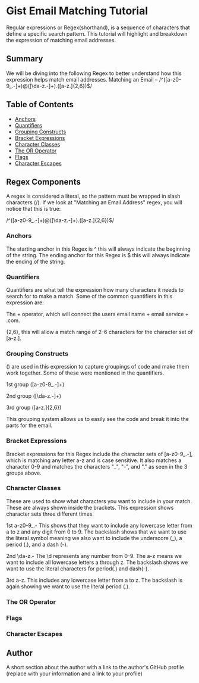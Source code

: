 # Gist Email Matching Tutorial

Regular expressions or Regex(shorthand), is a sequence of characters that define a specific search pattern. This tutorial will highlight and breakdown the expression of matching email addresses. 

## Summary

We will be diving into the following Regex to better understand how this expression helps match email addresses. 
Matching an Email – /^([a-z0-9_\.-]+)@([\da-z\.-]+)\.([a-z\.]{2,6})$/

## Table of Contents

- [Anchors](#anchors)
- [Quantifiers](#quantifiers)
- [Grouping Constructs](#grouping-constructs)
- [Bracket Expressions](#bracket-expressions)
- [Character Classes](#character-classes)
- [The OR Operator](#the-or-operator)
- [Flags](#flags)
- [Character Escapes](#character-escapes)

## Regex Components

A regex is considered a literal, so the pattern must be wrapped in slash characters (/). If we look at "Matching an Email Address" regex, you will notice that this is true:

/^([a-z0-9_\.-]+)@([\da-z\.-]+)\.([a-z\.]{2,6})$/

### Anchors

The starting anchor in this Regex is ^ this will always indicate the beginning of the string. The ending anchor for this Regex is $ this will always indicate the ending of the string.

### Quantifiers

Quantifiers are what tell the expression how many characters it needs to search for to make a match. Some of the common quantifiers in this expression are:

The + operator, which will connect the users email name + email service + .com.

{2,6}, this will allow a match range of 2-6 characters for the character set of [a-z\.].


### Grouping Constructs

() are used in this expression to capture groupings of code and make them work together. Some of these were mentioned in the quantifiers.

1st group ([a-z0-9_\.-]+)

2nd group ([\da-z\.-]+)

3rd group ([a-z\.]{2,6})

This grouping system allows us to easily see the code and break it into the parts for the email.

### Bracket Expressions

Bracket expressions for this Regex include the character sets of [a-z0-9_\.-], which is matching any letter a-z and is case sensitive. It also matches a character 0-9 and matches the characters "_", "-", and "." as seen in the 3 groups above.

### Character Classes

These are used to show what characters you want to include in your match. These are always shown inside the brackets. This expression shows character sets three different times. 

1st a-z0-9_\.- This shows that they want to include any lowercase letter from a to z and any digit from 0 to 9. The backslash shows that we want to use the literal symbol meaning we also want to include the underscore (\_), a period (.), and a dash (-).

2nd \da-z\.- The \d represents any number from 0-9. The a-z means we want to include all lowercase letters a through z. The backslash shows we want to use the literal characters for period(.) and dash(-).

3rd a-z\. This includes any lowercase letter from a to z. The backslash is again showing we want to use the literal period (.).

### The OR Operator

### Flags

### Character Escapes

## Author

A short section about the author with a link to the author's GitHub profile (replace with your information and a link to your profile)
